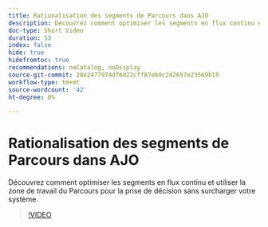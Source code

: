 ```yaml
---
title: Rationalisation des segments de Parcours dans AJO
description: Découvrez comment optimiser les segments en flux continu et utiliser la zone de travail du Parcours pour la prise de décision sans surcharger votre système.
doc-type: Short Video
duration: 53
index: false
hide: true
hidefromtoc: true
recommendations: noCatalog, noDisplay
source-git-commit: 28e2477974df6d22cff87eb9c242657e23569b15
workflow-type: tm+mt
source-wordcount: '42'
ht-degree: 0%

---
```



# Rationalisation des segments de Parcours dans AJO

Découvrez comment optimiser les segments en flux continu et utiliser la zone de travail du Parcours pour la prise de décision sans surcharger votre système.

<!-- 62_S522_3442522_52_streamlining-journey-segments-in-ajo -->
>[!VIDEO](https://video.tv.adobe.com/v/3458244/?learn=on&enablevpops=true)
